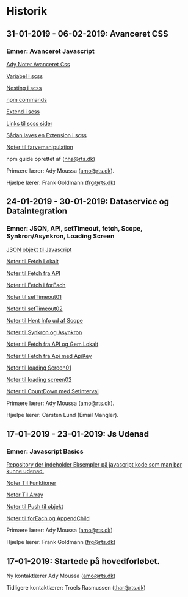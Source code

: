 # **Historik**

## 31-01-2019 - 06-02-2019: Avanceret CSS

### **Emner:** Avanceret Javascript

[Ady Noter Avanceret Css](https://github.com/rts-cmk-wuhf01/rts-cmk-wuhf01-repo/blob/master/Fag%20Avanceret%20CSS/Fag%20Avanceret%20CSS.md)

[Variabel i scss](https://github.com/Mikkelmbk/noter-alting/blob/master/mdnoter/avanceret_css/variabler_i_scss.md)

[Nesting i scss](https://github.com/Mikkelmbk/noter-alting/blob/master/mdnoter/avanceret_css/scss_nesting.md)

[npm commands](https://github.com/Mikkelmbk/noter-alting/blob/master/mdnoter/avanceret_css/npm_commands.md)

[Extend i scss](https://github.com/Mikkelmbk/noter-alting/blob/master/mdnoter/avanceret_css/extend_i_scss.md)

[Links til scss sider](https://github.com/Mikkelmbk/noter-alting/blob/master/mdnoter/avanceret_css/SCSS_links.md)

[Sådan laves en Extension i scss](https://github.com/Mikkelmbk/noter-alting/blob/master/mdnoter/avanceret_css/Extension%20i%20scss.md)

[Noter til farvemanipulation](https://github.com/Mikkelmbk/noter-alting/blob/master/mdnoter/avanceret_css/farvemanipulation_scss.md)

npm guide oprettet af (nha@rts.dk)

Primære lærer: Ady Moussa (amo@rts.dk).

Hjælpe lærer: Frank Goldmann (frg@rts.dk)

## 24-01-2019 - 30-01-2019: Dataservice og Dataintegration

### **Emner: JSON, API, setTimeout, fetch, Scope, Synkron/Asynkron, Loading Screen**

[JSON objekt til Javascript](https://github.com/Mikkelmbk/noter-alting/blob/master/mdnoter/Dataservice_Dataintegration/ParseJsonTilJavascript.md)

[Noter til Fetch Lokalt](https://github.com/Mikkelmbk/noter-alting/blob/master/mdnoter/Dataservice_Dataintegration/fetch_lokalt.md)

[Noter til Fetch fra API](https://github.com/Mikkelmbk/noter-alting/blob/master/mdnoter/Dataservice_Dataintegration/fetch_fra_API.md)

[Noter til Fetch i forEach](https://github.com/Mikkelmbk/noter-alting/blob/master/mdnoter/Dataservice_Dataintegration/fetch_i_forEach.md)

[Noter til setTimeout01](https://github.com/Mikkelmbk/noter-alting/blob/master/mdnoter/Dataservice_Dataintegration/setTimeout01.md)

[Noter til setTimeout02](https://github.com/Mikkelmbk/noter-alting/blob/master/mdnoter/Dataservice_Dataintegration/setTimeout02.md)

[Noter til Hent Info ud af Scope](https://github.com/Mikkelmbk/noter-alting/blob/master/mdnoter/Dataservice_Dataintegration/hent_information_ud_af_scope.md)

[Noter til Synkron og Asynkron](https://github.com/Mikkelmbk/noter-alting/blob/master/mdnoter/Dataservice_Dataintegration/synkron_og_asynkron.md)

[Noter til Fetch fra API og Gem Lokalt](https://github.com/Mikkelmbk/noter-alting/blob/master/mdnoter/Dataservice_Dataintegration/fetch_fra_api_gem_lokalt.md)

[Noter til Fetch fra Api med ApiKey](https://github.com/Mikkelmbk/noter-alting/blob/master/mdnoter/Dataservice_Dataintegration/fetch_api_med_apiKey.md)

[Noter til loading Screen01](https://github.com/Mikkelmbk/noter-alting/blob/master/mdnoter/Dataservice_Dataintegration/loading_screen01.md)

[Noter til loading screen02](https://github.com/Mikkelmbk/noter-alting/blob/master/mdnoter/Dataservice_Dataintegration/loading_screen02.md)

[Noter til CountDown med SetInterval](https://github.com/Mikkelmbk/noter-alting/blob/master/mdnoter/Dataservice_Dataintegration/countDown_med_setInterval.md)


Primære lærer: Ady Moussa (amo@rts.dk).

Hjælpe lærer: Carsten Lund (Email Mangler).

## 17-01-2019 - 23-01-2019: Js Udenad

### **Emner: Javascript Basics**

[Repository der indeholder Eksempler på javascript kode som man bør kunne udenad.](https://github.com/rts-cmk/js-udenad-wuhf01)

[Noter Til Funktioner](https://github.com/Mikkelmbk/noter-alting/blob/master/mdnoter/javascript_basics/Funktioner_test.md)

[Noter Til Array](https://github.com/Mikkelmbk/noter-alting/blob/master/mdnoter/javascript_basics/Array_test.md)

[Noter til Push til objekt](https://github.com/Mikkelmbk/noter-alting/blob/master/mdnoter/javascript_basics/PushTilObjekt.md)

[Noter til forEach og AppendChild](https://github.com/Mikkelmbk/noter-alting/blob/master/mdnoter/javascript_basics/forEachAppendChild.md)

Primære lærer: Ady Moussa (amo@rts.dk)

Hjælpe lærer: Frank Goldmann (frg@rts.dk)


## 17-01-2019: Startede på hovedforløbet.

Ny kontaktlærer Ady Moussa (amo@rts.dk)

Tidligere kontaktlærer: Troels Rasmussen (thar@rts.dk)

